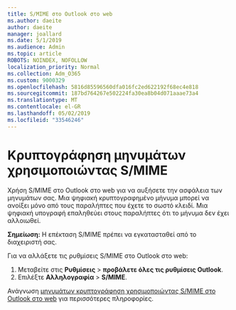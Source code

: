 ```yaml
---
title: S/MIME στο Outlook στο web
ms.author: daeite
author: daeite
manager: joallard
ms.date: 5/1/2019
ms.audience: Admin
ms.topic: article
ROBOTS: NOINDEX, NOFOLLOW
localization_priority: Normal
ms.collection: Adm_O365
ms.custom: 9000329
ms.openlocfilehash: 5816d85596560dfa016fc2ed622192f68ec4e818
ms.sourcegitcommit: 187bd764267e502224fa30ea8b04d071aaae73a4
ms.translationtype: MT
ms.contentlocale: el-GR
ms.lasthandoff: 05/02/2019
ms.locfileid: "33546246"
---
```

# <a name="encrypt-messages-using-smime"></a>Κρυπτογράφηση μηνυμάτων χρησιμοποιώντας S/MIME

Χρήση S/MIME στο Outlook στο web για να αυξήσετε την ασφάλεια των μηνυμάτων σας. Μια ψηφιακή κρυπτογραφημένο μήνυμα μπορεί να ανοίξει μόνο από τους παραλήπτες που έχετε το σωστό κλειδί. Μια ψηφιακή υπογραφή επαληθεύει στους παραλήπτες ότι το μήνυμα δεν έχει αλλοιωθεί.

**Σημείωση:** Η επέκταση S/MIME πρέπει να εγκατασταθεί από το διαχειριστή σας.

Για να αλλάξετε τις ρυθμίσεις S/MIME στο Outlook στο web:

1. Μεταβείτε στις **Ρυθμίσεις** > **προβάλετε όλες τις ρυθμίσεις Outlook**.
2. Επιλέξτε **Αλληλογραφία** > **S/MIME**.

Ανάγνωση [μηνυμάτων κρυπτογράφηση χρησιμοποιώντας S/MIME στο Outlook στο web](https://support.office.com/article/878c79fc-7088-4b39-966f-14512658f480) για περισσότερες πληροφορίες.